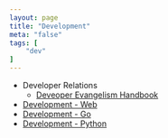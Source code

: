```yaml
---
layout: page
title: "Development"
meta: "false"
tags: [
    "dev"
]
---
```



- Developer Relations
  - [Deveoper Evangelism Handbook](http://developer-evangelism.com/toc.php)
- [Development - Web](/info/webdev)
- [Development - Go](/info/golang)
- [Development - Python](/info/python)
  

